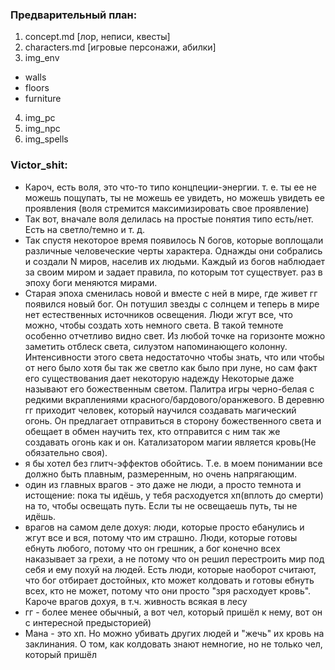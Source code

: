 ### Предварительный план:
1. concept.md [лор, неписи, квесты]
2. characters.md [игровые персонажи, абилки]
3. img_env
  - walls
  - floors
  - furniture
4. img_pc
5. img_npc
6. img_spells


### Victor_shit:
- Кароч, есть воля, это что-то типо концпеции-энергии. т. е. ты ее не можешь пощупать, ты не можешь ее увидеть, но можешь увидеть ее проявления (воля стремится максимизировать свое проявление)
- Так вот, вначале воля делилась на простые понятия типо есть/нет. Есть на светло/темно и т. д.
- Так спустя некоторое время появилось N богов, которые воплощали различные человеческие черты характера. Однажды они собрались и создали N миров, населив их людьми. Каждый из богов наблюдает за своим миром и задает правила, по которым тот существует. раз в эпоху боги меняются мирами.
- Старая эпоха сменилась новой и вместе с ней в мире, где живет гг появился новый бог. Он потушил звезды с солнцем и теперь в мире нет естественных источников освещения. Люди жгут все, что можно, чтобы создать хоть немного света. В такой темноте особенно отчетливо видно свет. Из любой точке на горизонте можно заметить отблеск света, силуэтом напоминающего колонну. Интенсивности этого света недостаточно чтобы знать, что или чтобы от него было хотя бы так же светло как было при луне, но сам факт его существования дает некоторую надежду Некоторые даже называют его божественным светом. Палитра игры черно-белая с редкими вкраплениями красного/бардового/оранжевого. В деревню гг приходит человек, который научился создавать магический огонь. Он предлагает отправиться в сторону божественного света и обещает в обмен научить тех, кто отправится с ним так же создавать огонь как и он. Катализатором магии является кровь(Не обязательно своя).
- я бы хотел без глитч-эффектов обойтись. Т.е. в моем понимании  все должно быть плавным, размеренным, но очень напрягающим.
- один из главных врагов - это даже не люди, а просто темнота и истощение: пока ты идёшь, у тебя расходуется хп(вплоть до смерти) на то, чтобы освещать путь. Если ты не освещаешь путь, ты не идёшь.
- врагов на самом деле дохуя: люди, которые просто ебанулись и жгут все и вся, потому что им страшно. Люди, которые готовы ебнуть любого, потому что он грешник, а бог конечно всех наказывает за грехи, а не потому что он решил перестроить мир под себя и ему похуй на людей. Есть люди, которые наоборот считают, что бог отбирает достойных, кто может колдовать и готовы ебнуть всех, кто не может, потому что они просто "зря расходует кровь". Кароче врагов дохуя, в т.ч. живность всякая в лесу
- гг - более менее обычный, а вот чел, который пришёл к нему, вот он с интересной предысторией)
- Мана - это хп. Но можно убивать других людей и "жечь" их кровь на заклинания. О том, как колдовать знают немногие, но не только чел, который пришёл
